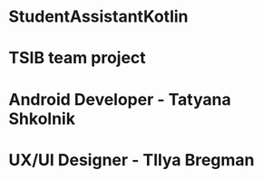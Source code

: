 # StudentAssistantKotlin
# TSIB team project
# Android Developer - Tatyana Shkolnik
# UX/UI Designer - TIlya Bregman
